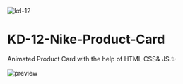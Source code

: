 ![kd-12](https://github.com/Aashishh1/KD-12-Nike-Card/assets/118424908/cebc28fa-8873-47c8-8393-5191023a2014)

# KD-12-Nike-Product-Card
Animated Product Card with the help of HTML CSS& JS.✨
  
![preview](https://github.com/Aashishh1/KD-12.-Nike-Card/assets/118424908/7fc72f2c-fa2e-428c-a61f-75d21a134e75)
